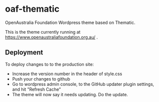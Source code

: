 # oaf-thematic

OpenAustralia Foundation Wordpress theme based on Thematic.

This is the theme currently running at https://www.openaustraliafoundation.org.au/ .

## Deployment

To deploy changes to to the production site:

* Increase the version number in the header of style.css
* Push your changes to github
* Go to wordpress admin console, to the GitHub updater plugin settings, and hit "Refresh Cache"
* The theme will now say it needs updating. Do the update.

